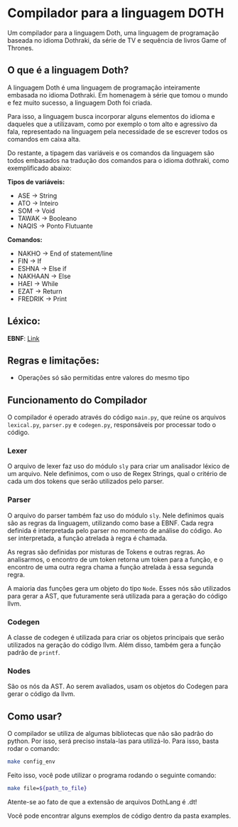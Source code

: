 # Compilador para a linguagem DOTH

Um compilador para a linguagem Doth, uma linguagem de programação baseada no idioma Dothraki, da série de TV e sequência de livros Game of Thrones.

## O que é a linguagem Doth?

A linguagem Doth é uma linguagem de programação inteiramente embasada no idioma Dothraki. Em homenagem à série que tomou o mundo e fez muito sucesso, a linguagem Doth foi criada.

Para isso, a linguagem busca incorporar alguns elementos do idioma e daqueles que a utilizavam, como por exemplo o tom alto e agressivo da fala, representado na linguagem pela necessidade de se escrever todos os comandos em caixa alta.

Do restante, a tipagem das variáveis e os comandos da linguagem são todos embasados na tradução dos comandos para o idioma dothraki, como exemplificado abaixo:

**Tipos de variáveis:**

- ASE -> String
- ATO -> Inteiro
- SOM -> Void
- TAWAK -> Booleano
- NAQIS -> Ponto Flutuante

**Comandos:**

- NAKHO -> End of statement/line
- FIN -> If
- ESHNA -> Else if
- NAKHAAN -> Else
- HAEI -> While
- EZAT -> Return
- FREDRIK -> Print

## Léxico:

**EBNF**: [Link](EBNF.md)


## Regras e limitações:

- Operações só são permitidas entre valores do mesmo tipo

## Funcionamento do Compilador

O compilador é operado através do código `main.py`, que reúne os arquivos `lexical.py`, `parser.py` e `codegen.py`, responsáveis por processar todo o código.

### Lexer

O arquivo de lexer faz uso do módulo `sly` para criar um analisador léxico de um arquivo. Nele definimos, com o uso de Regex Strings, qual o critério de cada um dos tokens que serão utilizados pelo parser.

### Parser

O arquivo do parser também faz uso do módulo `sly`. Nele definimos quais são as regras da linguagem, utilizando como base a EBNF. Cada regra definida é interpretada pelo parser no momento de análise do código. Ao ser interpretada, a função atrelada à regra é chamada.

As regras são definidas por misturas de Tokens e outras regras. Ao analisarmos, o encontro de um token retorna um token para a função, e o encontro de uma outra regra chama a função atrelada à essa segunda regra.

A maioria das funções gera um objeto do tipo `Node`. Esses nós são utilizados para gerar a AST, que futuramente será utilizada para a geração do código llvm.

### Codegen

A classe de codegen é utilizada para criar os objetos principais que serão utilizados na geração do código llvm. Além disso, também gera a função padrão de `printf`.

### Nodes

São os nós da AST. Ao serem avaliados, usam os objetos do Codegen para gerar o código da llvm.

## Como usar?

O compilador se utiliza de algumas bibliotecas que não são padrão do python. Por isso, será preciso instala-las para utilizá-lo.
Para isso, basta rodar o comando:

```bash
make config_env
```

Feito isso, você pode utilizar o programa rodando o seguinte comando:

```bash
make file=${path_to_file}
```

Atente-se ao fato de que a extensão de arquivos DothLang é .dt!

Você pode encontrar alguns exemplos de código dentro da pasta examples.
